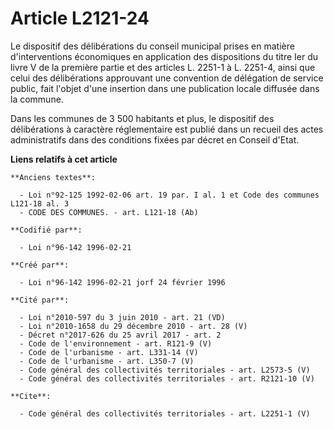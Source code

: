 # Article L2121-24

Le dispositif des délibérations du conseil municipal prises en matière d'interventions économiques en application des
dispositions du titre Ier du livre V de la première partie et des articles L. 2251-1 à L. 2251-4, ainsi que celui des
délibérations approuvant une convention de délégation de service public, fait l'objet d'une insertion dans une publication
locale diffusée dans la commune. 

Dans les communes de 3 500 habitants et plus, le dispositif des délibérations à caractère réglementaire est publié dans un
recueil des actes administratifs dans des conditions fixées par décret en Conseil d'Etat.

**Liens relatifs à cet article**

	**Anciens textes**:

	  - Loi n°92-125 1992-02-06 art. 19 par. I al. 1 et Code des communes L121-18 al. 3
	  - CODE DES COMMUNES. - art. L121-18 (Ab)

	**Codifié par**:

	  - Loi n°96-142 1996-02-21

	**Créé par**:

	  - Loi n°96-142 1996-02-21 jorf 24 février 1996

	**Cité par**:

	  - Loi n°2010-597 du 3 juin 2010 - art. 21 (VD)
	  - Loi n°2010-1658 du 29 décembre 2010 - art. 28 (V)
	  - Décret n°2017-626 du 25 avril 2017 - art. 2
	  - Code de l'environnement - art. R121-9 (V)
	  - Code de l'urbanisme - art. L331-14 (V)
	  - Code de l'urbanisme - art. L350-7 (V)
	  - Code général des collectivités territoriales - art. L2573-5 (V)
	  - Code général des collectivités territoriales - art. R2121-10 (V)

	**Cite**:

	  - Code général des collectivités territoriales - art. L2251-1 (V)
